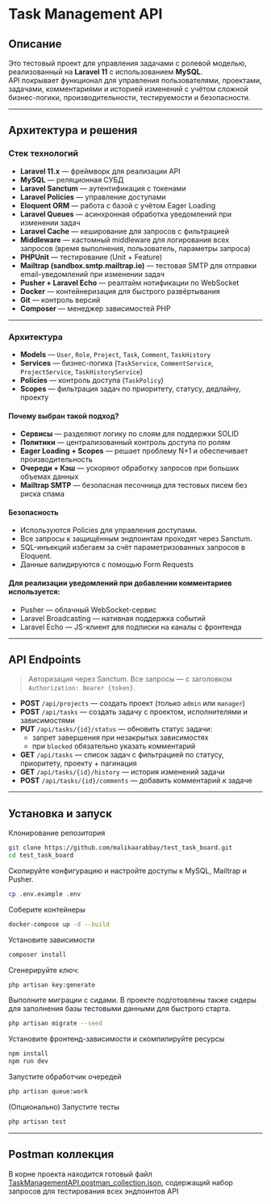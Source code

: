 # Task Management API

## Описание

Это тестовый проект для управления задачами с ролевой моделью, реализованный на **Laravel 11** с использованием **MySQL**.  
API покрывает функционал для управления пользователями, проектами, задачами, комментариями и историей изменений с учётом сложной бизнес-логики, производительности, тестируемости и безопасности.

---

## Архитектура и решения

### Стек технологий
- **Laravel 11.x** — фреймворк для реализации API
- **MySQL** — реляционная СУБД
- **Laravel Sanctum** — аутентификация с токенами
- **Laravel Policies** — управление доступами
- **Eloquent ORM** — работа с базой с учётом Eager Loading
- **Laravel Queues** — асинхронная обработка уведомлений при изменении задач
- **Laravel Cache** — кеширование для запросов с фильтрацией
- **Middleware** — кастомный middleware для логирования всех запросов (время выполнения, пользователь, параметры запроса)
- **PHPUnit** — тестирование (Unit + Feature)
- **Mailtrap (sandbox.smtp.mailtrap.io)** — тестовая SMTP для отправки email-уведомлений при изменении задач
- **Pusher + Laravel Echo** — реалтайм нотификации по WebSocket
- **Docker** — контейнеризация для быстрого развёртывания
- **Git** — контроль версий
- **Composer** — менеджер зависимостей PHP

---

### Архитектура
- **Models** — `User`, `Role`, `Project`, `Task`, `Comment`, `TaskHistory`
- **Services** — бизнес-логика (`TaskService`, `CommentService`, `ProjectService`, `TaskHistoryService`)
- **Policies** — контроль доступа (`TaskPolicy`)
- **Scopes** — фильтрация задач по приоритету, статусу, дедлайну, проекту

#### Почему выбран такой подход?
- **Сервисы** — разделяют логику по слоям для поддержки SOLID
- **Политики** — централизованный контроль доступа по ролям
- **Eager Loading + Scopes** — решает проблему N+1 и обеспечивает производительность
- **Очереди + Кэш** — ускоряют обработку запросов при больших объемах данных
- **Mailtrap SMTP** — безопасная песочница для тестовых писем без риска спама

#### Безопасность
- Используются Policies для управления доступами.
- Все запросы к защищённым эндпоинтам проходят через Sanctum.
- SQL-инъекций избегаем за счёт параметризованных запросов в Eloquent. 
- Данные валидируются с помощью Form Requests

#### Для реализации уведомлений при добавлении комментариев используется:
- Pusher — облачный WebSocket-сервис
- Laravel Broadcasting — нативная поддержка событий
- Laravel Echo — JS-клиент для подписки на каналы с фронтенда

---

## API Endpoints

> Авторизация через Sanctum. Все запросы — с заголовком `Authorization: Bearer {token}`.

- **POST** `/api/projects` — создать проект (только `admin` или `manager`)
- **POST** `/api/tasks` — создать задачу с проектом, исполнителями и зависимостями
- **PUT** `/api/tasks/{id}/status` — обновить статус задачи:
    - запрет завершения при незакрытых зависимостях
    - при `blocked` обязательно указать комментарий
- **GET** `/api/tasks` — список задач с фильтрацией по статусу, приоритету, проекту + пагинация
- **GET** `/api/tasks/{id}/history` — история изменений задачи
- **POST** `/api/tasks/{id}/comments` — добавить комментарий к задаче

---

## Установка и запуск

Клонирование репозитория
```bash
git clone https://github.com/malikaarabbay/test_task_board.git
cd test_task_board
```

Скопируйте конфигурацию и настройте доступы к MySQL, Mailtrap и Pusher.
```bash
cp .env.example .env
```

Соберите контейнеры
```bash
docker-compose up -d --build
```

Установите зависимости
```bash
composer install
```

Сгенерируйте ключ:
```bash
php artisan key:generate
```

Выполните миграции с сидами. В проекте подготовлены также сидеры для заполнения базы тестовыми данными для быстрого старта.
```bash
php artisan migrate --seed
```

Установите фронтенд-зависимости и скомпилируйте ресурсы
```bash
npm install
npm run dev
```

Запустите обработчик очередей
```bash
php artisan queue:work
```

(Опционально) Запустите тесты
```bash
php artisan test
```

---

## Postman коллекция

В корне проекта находится готовый файл [TaskManagementAPI.postman_collection.json](./TaskManagementAPI.postman_collection.json), содержащий набор запросов для тестирования всех эндпоинтов API
